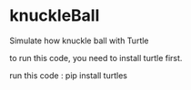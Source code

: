 # knuckleBall
Simulate how knuckle ball with Turtle

to run this code, you need to install turtle first.

run this code : pip install turtles
